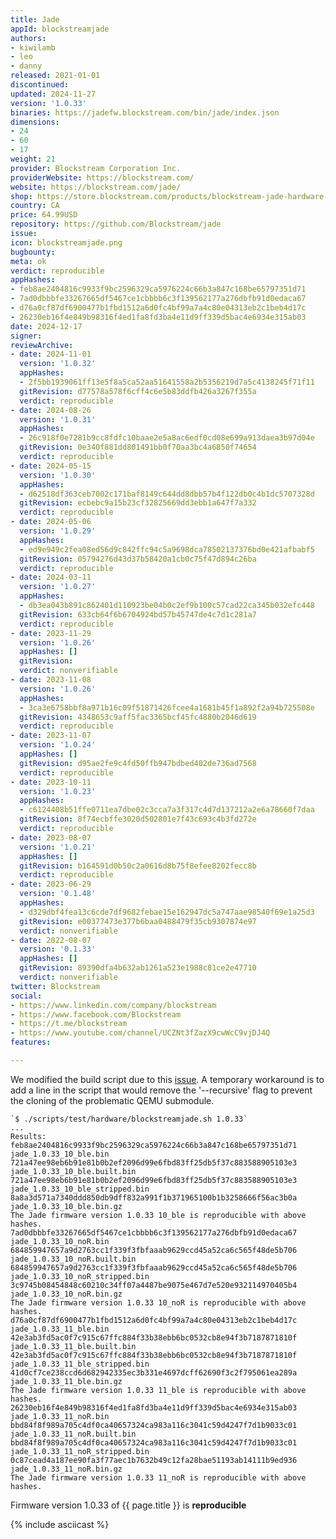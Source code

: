 ```yaml
---
title: Jade
appId: blockstreamjade
authors:
- kiwilamb
- leo
- danny
released: 2021-01-01
discontinued: 
updated: 2024-11-27
version: '1.0.33'
binaries: https://jadefw.blockstream.com/bin/jade/index.json
dimensions:
- 24
- 60
- 17
weight: 21
provider: Blockstream Corporation Inc.
providerWebsite: https://blockstream.com/
website: https://blockstream.com/jade/
shop: https://store.blockstream.com/products/blockstream-jade-hardware-wallet
country: CA
price: 64.99USD
repository: https://github.com/Blockstream/jade
issue: 
icon: blockstreamjade.png
bugbounty: 
meta: ok
verdict: reproducible
appHashes:
- feb8ae2404816c9933f9bc2596329ca5976224c66b3a847c168be65797351d71
- 7ad0dbbbfe33267665df5467ce1cbbbb6c3f139562177a276dbfb91d0edaca67
- d76a0cf87df6900477b1fbd1512a6d0fc4bf99a7a4c80e04313eb2c1beb4d17c
- 26230eb16f4e849b98316f4ed1fa8fd3ba4e11d9ff339d5bac4e6934e315ab03
date: 2024-12-17
signer: 
reviewArchive:
- date: 2024-11-01
  version: '1.0.32'
  appHashes:
  - 2f5bb1939061ff13e5f8a5ca52aa51641558a2b5356219d7a5c4138245f71f11
  gitRevision: d77578a578f6cff4c6e5b83ddfb426a3267f355a
  verdict: reproducible
- date: 2024-08-26
  version: '1.0.31'
  appHashes:
  - 26c918f0e7281b9cc8fdfc10baae2e5a8ac6edf0cd08e699a913daea3b97d04e
  gitRevision: 0e340f881dd801491bb0f70aa3bc4a6850f74654
  verdict: reproducible
- date: 2024-05-15
  version: '1.0.30'
  appHashes:
  - d62518df363ceb7002c171baf8149c644dd8dbb57b4f122db0c4b1dc5707328d
  gitRevision: ecbebc9a15b23cf32825669dd3ebb1a647f7a332
  verdict: reproducible
- date: 2024-05-06
  version: '1.0.29'
  appHashes:
  - ed9e949c2fea08ed56d9c842ffc94c5a9698dca78502137376bd0e421afbabf5
  gitRevision: 05794276d43d37b58420a1cb0c75f47d894c26ba
  verdict: reproducible
- date: 2024-03-11
  version: '1.0.27'
  appHashes:
  - db3ea043b891c862401d110923be04b0c2ef9b100c57cad22ca345b032efc448
  gitRevision: 633cb64f6b6704924bd57b45747de4c7d1c281a7
  verdict: reproducible
- date: 2023-11-29
  version: '1.0.26'
  appHashes: []
  gitRevision: 
  verdict: nonverifiable
- date: 2023-11-08
  version: '1.0.26'
  appHashes:
  - 3ca3e6758bbf8a971b16c09f51871426fcee4a1681b45f1a892f2a94b725508e
  gitRevision: 4348653c9aff5fac3365bcf45fc4880b2046d619
  verdict: reproducible
- date: 2023-11-07
  version: '1.0.24'
  appHashes: []
  gitRevision: d95ae2fe9c4fd50ffb947bdbed402de736ad7568
  verdict: reproducible
- date: 2023-10-11
  version: '1.0.23'
  appHashes:
  - c6124408b51ffe0711ea7dbe02c3cca7a3f317c4d7d137212a2e6a78660f7daa
  gitRevision: 8f74ecbffe3020d502801e7f43c693c4b3fd272e
  verdict: reproducible
- date: 2023-08-07
  version: '1.0.21'
  appHashes: []
  gitRevision: b164591d0b50c2a0616d8b75f8efee8202fecc8b
  verdict: reproducible
- date: 2023-06-29
  version: '0.1.48'
  appHashes:
  - d329dbf4fea13c6cde7df9682febae15e162947dc5a747aae98540f69e1a25d3
  gitRevision: e00377473e377b6baa0488479f35cb9307874e97
  verdict: nonverifiable
- date: 2022-08-07
  version: '0.1.33'
  appHashes: []
  gitRevision: 89390dfa4b632ab1261a523e1988c81ce2e47710
  verdict: nonverifiable
twitter: Blockstream
social:
- https://www.linkedin.com/company/blockstream
- https://www.facebook.com/Blockstream
- https://t.me/blockstream
- https://www.youtube.com/channel/UCZNt3fZazX9cwWcC9vjDJ4Q
features: 

---
```


We modified the build script due to this [issue](https://github.com/Blockstream/Jade/issues/191). 
A temporary workaround is to add a line in the script that would remove the '--recursive' flag to prevent the cloning of the problematic QEMU submodule.

```
`$ ./scripts/test/hardware/blockstreamjade.sh 1.0.33`
...
Results:
feb8ae2404816c9933f9bc2596329ca5976224c66b3a847c168be65797351d71  jade_1.0.33_10_ble.bin
721a47ee98eb6b91e81b0b2ef2096d99e6fbd83ff25db5f37c883588905103e3  jade_1.0.33_10_ble.built.bin
721a47ee98eb6b91e81b0b2ef2096d99e6fbd83ff25db5f37c883588905103e3  jade_1.0.33_10_ble_stripped.bin
8a8a3d571a7340ddd850db9dff832a991f1b371965100b1b3258666f56ac3b0a  jade_1.0.33_10_ble.bin.gz
The Jade firmware version 1.0.33 10_ble is reproducible with above hashes.
7ad0dbbbfe33267665df5467ce1cbbbb6c3f139562177a276dbfb91d0edaca67  jade_1.0.33_10_noR.bin
684859947657a9d2763cc1f339f3fbfaaab9629ccd45a52ca6c565f48de5b706  jade_1.0.33_10_noR.built.bin
684859947657a9d2763cc1f339f3fbfaaab9629ccd45a52ca6c565f48de5b706  jade_1.0.33_10_noR_stripped.bin
3c9745b08454848c60210c34ff07a4487be9075e467d7e520e932114970405b4  jade_1.0.33_10_noR.bin.gz
The Jade firmware version 1.0.33 10_noR is reproducible with above hashes.
d76a0cf87df6900477b1fbd1512a6d0fc4bf99a7a4c80e04313eb2c1beb4d17c  jade_1.0.33_11_ble.bin
42e3ab3fd5ac0f7c915c67ffc884f33b38ebb6bc0532cb8e94f3b7187871810f  jade_1.0.33_11_ble.built.bin
42e3ab3fd5ac0f7c915c67ffc884f33b38ebb6bc0532cb8e94f3b7187871810f  jade_1.0.33_11_ble_stripped.bin
41d0cf7ce238ccd6d682942335ec3b331e4697dcff62690f3c2f795061ea289a  jade_1.0.33_11_ble.bin.gz
The Jade firmware version 1.0.33 11_ble is reproducible with above hashes.
26230eb16f4e849b98316f4ed1fa8fd3ba4e11d9ff339d5bac4e6934e315ab03  jade_1.0.33_11_noR.bin
bbd84f8f989a705c4df0ca40657324ca983a116c3041c59d4247f7d1b9033c01  jade_1.0.33_11_noR.built.bin
bbd84f8f989a705c4df0ca40657324ca983a116c3041c59d4247f7d1b9033c01  jade_1.0.33_11_noR_stripped.bin
0c87cead4a187ee90fa3f77aec1b7632b49c12fa28bae51193ab14111b9ed936  jade_1.0.33_11_noR.bin.gz
The Jade firmware version 1.0.33 11_noR is reproducible with above hashes.
```

Firmware version 1.0.33 of {{ page.title }} is **reproducible**

{% include asciicast %}

